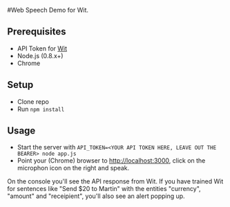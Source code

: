 #Web Speech Demo for Wit.

## Prerequisites
* API Token for [Wit](https://wit.ai)
* Node.js (0.8.x+)
* Chrome

## Setup
* Clone repo
* Run ``npm install``

## Usage
* Start the server with ``API_TOKEN=<YOUR API TOKEN HERE, LEAVE OUT THE BEARER> node app.js``
* Point your (Chrome) browser to [http://localhost:3000](http://localhost:3000), click on the microphon icon on the right and speak.

On the console you'll see the API response from Wit.
If you have trained Wit for sentences like "Send $20 to Martin" with the entities "currency", "amount" and "receipient", you'll also see an alert popping up.
